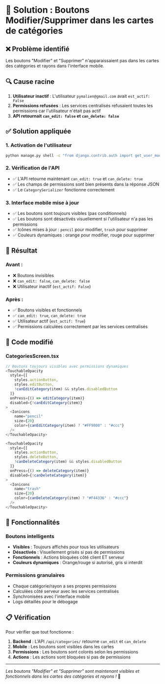 # 🔧 Solution : Boutons Modifier/Supprimer dans les cartes de catégories

## ❌ Problème identifié

Les boutons "Modifier" et "Supprimer" n'apparaissaient pas dans les cartes des catégories et rayons dans l'interface mobile.

## 🔍 Cause racine

1. **Utilisateur inactif** : L'utilisateur `pymalien@gmail.com` avait `est_actif: False`
2. **Permissions refusées** : Les services centralisés refusaient toutes les permissions car l'utilisateur n'était pas actif
3. **API retournait `can_edit: false` et `can_delete: false`**

## ✅ Solution appliquée

### 1. **Activation de l'utilisateur**
```bash
python manage.py shell -c "from django.contrib.auth import get_user_model; User = get_user_model(); user = User.objects.get(username='pymalien@gmail.com'); user.est_actif = True; user.save()"
```

### 2. **Vérification de l'API**
- ✅ L'API retourne maintenant `can_edit: true` et `can_delete: true`
- ✅ Les champs de permissions sont bien présents dans la réponse JSON
- ✅ Le `CategorySerializer` fonctionne correctement

### 3. **Interface mobile mise à jour**
- ✅ Les boutons sont toujours visibles (pas conditionnels)
- ✅ Les boutons sont désactivés visuellement si l'utilisateur n'a pas les permissions
- ✅ Icônes mises à jour : `pencil` pour modifier, `trash` pour supprimer
- ✅ Couleurs dynamiques : orange pour modifier, rouge pour supprimer

## 🎯 Résultat

### **Avant** :
- ❌ Boutons invisibles
- ❌ `can_edit: false`, `can_delete: false`
- ❌ Utilisateur inactif (`est_actif: False`)

### **Après** :
- ✅ Boutons visibles et fonctionnels
- ✅ `can_edit: true`, `can_delete: true`
- ✅ Utilisateur actif (`est_actif: True`)
- ✅ Permissions calculées correctement par les services centralisés

## 🔧 Code modifié

### **CategoriesScreen.tsx**
```typescript
// Boutons toujours visibles avec permissions dynamiques
<TouchableOpacity
  style={[
    styles.actionButton, 
    styles.editButton,
    !canEditCategory(item) && styles.disabledButton
  ]}
  onPress={() => editCategory(item)}
  disabled={!canEditCategory(item)}
>
  <Ionicons 
    name="pencil" 
    size={20} 
    color={canEditCategory(item) ? "#FF9800" : "#ccc"} 
  />
</TouchableOpacity>

<TouchableOpacity
  style={[
    styles.actionButton, 
    styles.deleteButton,
    !canDeleteCategory(item) && styles.disabledButton
  ]}
  onPress={() => deleteCategory(item)}
  disabled={!canDeleteCategory(item)}
>
  <Ionicons 
    name="trash" 
    size={20} 
    color={canDeleteCategory(item) ? "#F44336" : "#ccc"} 
  />
</TouchableOpacity>
```

## 🚀 Fonctionnalités

### **Boutons intelligents**
- **Visibles** : Toujours affichés pour tous les utilisateurs
- **Désactivés** : Visuellement grisés si pas de permissions
- **Fonctionnels** : Actions bloquées côté client ET serveur
- **Couleurs dynamiques** : Orange/rouge si autorisé, gris si interdit

### **Permissions granulaires**
- Chaque catégorie/rayon a ses propres permissions
- Calculées côté serveur avec les services centralisés
- Synchronisées avec l'interface mobile
- Logs détaillés pour le débogage

## 📋 Vérification

Pour vérifier que tout fonctionne :

1. **Backend** : L'API `/api/categories/` retourne `can_edit` et `can_delete`
2. **Mobile** : Les boutons sont visibles dans les cartes
3. **Permissions** : Les boutons sont colorés selon les permissions
4. **Actions** : Les actions sont bloquées si pas de permissions

---

*Les boutons "Modifier" et "Supprimer" sont maintenant visibles et fonctionnels dans les cartes des catégories et rayons !* 🎉
